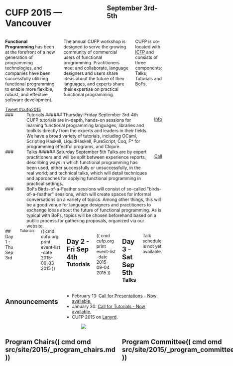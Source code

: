 <div style="background-image: url(img/943x200_panoramicelevation.jpg)">
<div class="row">
<div class="small-12 columns">
<h1>CUFP 2015 — Vancouver</h1>
<h2>September 3rd-5th</h2>
</div>
</div>
</div>

<div class="row" media:type="text/omd">
<div class="small-12 columns" media:type="text/omd">

**Functional Programming** has been at the forefront of a new
generation of programming technologies, and companies have been
successfully utilizing functional programming to enable more flexible,
robust, and effective software development.

The annual CUFP workshop is designed to serve the growing community of
commercial users of functional programming. Practitioners meet and
collaborate, language designers and users share ideas about the future
of their languages, and experts share their expertise on practical
functional programming.

CUFP is co-located with [ICFP](http://icfpconference.org/icfp2015/)
and consists of three components: Talks, Tutorials and BoFs.

</div>
</div>

<div class="row">

<div class="medium-6 columns">
  <a href="https://twitter.com/intent/tweet?button_hashtag=cufp2015"
     class="twitter-hashtag-button" data-size="large"
     data-related="cufpconference"
  >
    Tweet #cufp2015
  </a>
</div>

<div class="medium-6 columns">

</div>

</div>

<div class="row" media:type="text/omd">

<div class="medium-4 columns tutorial" media:type="text/omd">
### <i class="fi-laptop"></i> Tutorials
###### Thursday-Friday September 3rd-4th
CUFP tutorials are in-depth, hands-on sessions for learning functional
programming languages, libraries and toolkits directly from the
experts and leaders in their fields. We have a broad variety
of tutorials, including OCaml, Scripting Haskell, LiquidHaskell, PureScript,
Coq, F* for programming effectful programs, and Clojure.

<a href="/2015/tutorial-schedule.html" class="tiny radius button">Info</a>
</div>

<div class="medium-4 columns talk" media:type="text/omd">
### <i class="fi-microphone"></i> Talks
###### Saturday September 5th
Talks are by expert practitioners and will be split between experience reports,
describing ways in which functional programming has been used, either
successfully or unsuccessfully, in the real world; and technical
talks, which will detail techniques and approaches for applying
functional programming in practical settings.

<a href="/2015/call-for-presentations.html" class="tiny radius button">Call</a>
</div>

<div class="medium-4 columns bof" media:type="text/omd">
### <i class="flaticon-pen43"></i> BoFs
Birds-of-a-Feather sessions will consist of so-called
"birds-of-a-feather" sessions, which will create spaces for informal
conversations on a variety of topics. Among other things, this will be
a good venue for language designers and practitioners to exchange
ideas about the future of functional programming. As is typical with
BoFs, topics will be chosen beforehand based on a public process for
gathering proposals, organized via our website.
</div>

</div>

<div id="schedule" class="row" media:type="text/omd">
<div class="small-12 columns" media:type="text/omd">
## Day 1 - Thu Sep 3rd  <small>Tutorials</small>
(( cmd cufp.org print event-list -date 2015-09-03 2015 ))

## Day 2 - Fri Sep 4th <small>Tutorials</small>
(( cmd cufp.org print event-list -date 2015-09-04 2015 ))

## Day 3 - Sat Sep 5th <small>Talks</small>
Talk schedule is not yet available.

</div>
</div>

<div class="pane-light" media:type="text/omd">
<div class="row" media:type="text/omd">
<div class="small-12 columns" media:type="text/omd">

## Announcements

- February 13: [Call for Presentations - Now
  available.](/2015/call-for-presentations.html)
- January 30: [Call for Tutorials - Now
  available.](/2015/call-for-tutorials.html)
- CUFP 2015 on [Lanyrd](http://lanyrd.com/2015/cufp/).

</div>
</div>
</div>

<div style="text-align:center" class="pane-dark" media:type="text/omd">
<img src="img/1024x400_vancouver.jpg" />
</div>

<div class="row" media:type="text/omd">
<div class="small-12 columns" media:type="text/omd">

## Program Chairs(( cmd omd src/site/2015/_program_chairs.md ))

## Program Committee(( cmd omd src/site/2015/_program_committee.md ))

## Tutorial Chairs (( cmd omd src/site/2015/_tutorial_chairs.md ))

</div>
</div>
